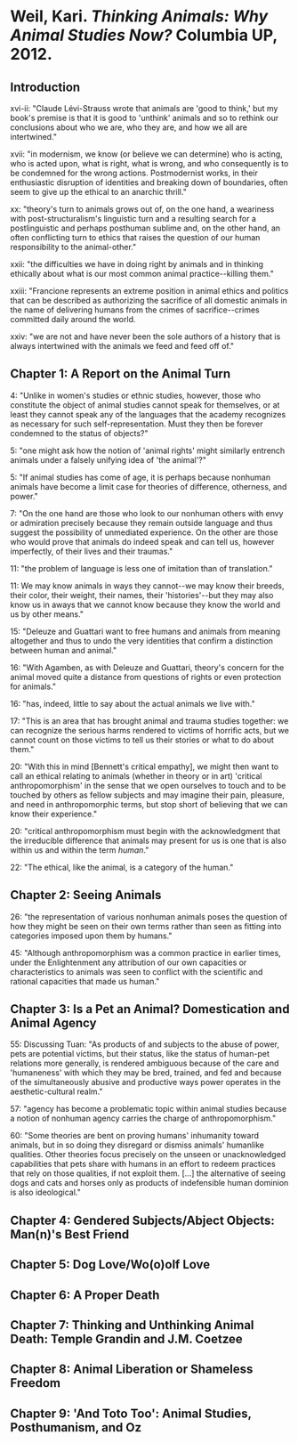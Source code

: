 Weil, Kari. *Thinking Animals: Why Animal Studies Now?* Columbia UP, 2012.
===

Introduction
---

xvi-ii:  "Claude Lévi-Strauss wrote that animals are 'good to think,' but my book's premise is that it is good to 'unthink' animals and so to rethink our conclusions about who we are, who they are, and how we all are intertwined."

xvii:  "in modernism, we know (or believe we can determine) who is acting, who is acted upon, what is right, what is wrong, and who consequently is to be condemned for the wrong actions. Postmodernist works, in their enthusiastic disruption of identities and breaking down of boundaries, often seem to give up the ethical to an anarchic thrill."

xx:  "theory's turn to animals grows out of, on the one hand, a weariness with post-structuralism's linguistic turn and a resulting search for a postlinguistic and perhaps posthuman sublime and, on the other hand, an often conflicting turn to ethics that raises the question of our human responsibility to the animal-other."

xxii:  "the difficulties we have in doing right by animals and in thinking ethically about what is our most common animal practice--killing them."

xxiii:  "Francione represents an extreme position in animal ethics and politics that can be described as authorizing the sacrifice of all domestic animals in the name of delivering humans from the crimes of sacrifice--crimes committed daily around the world.

xxiv:  "we are not and have never been the sole authors of a history that is always intertwined with the animals we feed and feed off of."

Chapter 1: A Report on the Animal Turn
---

4:  "Unlike in women's studies or ethnic studies, however, those who constitute the object of animal studies cannot speak for themselves, or at least they cannot speak any of the languages that the academy recognizes as necessary for such self-representation. Must they then be forever condemned to the status of objects?"

5:  "one might ask how the notion of 'animal rights' might similarly entrench animals under a falsely unifying idea of 'the animal'?"

5:  "If animal studies has come of age, it is perhaps because nonhuman animals have become a limit case for theories of difference, otherness, and power."

7:  "On the one hand are those who look to our nonhuman others with envy or admiration precisely because they remain outside language and thus suggest the possibility of unmediated experience. On the other are those who would prove that animals do indeed speak and can tell us, however imperfectly, of their lives and their traumas."

11:  "the problem of language is less one of imitation than of translation."

11:  We may know animals in ways they cannot--we may know their breeds, their color, their weight, their names, their 'histories'--but they may also know us in aways that we cannot know because they know the world and us by other means."

15:  "Deleuze and Guattari want to free humans and animals from meaning altogether and thus to undo the very identities that confirm a distinction between human and animal."

16:  "With Agamben, as with Deleuze and Guattari, theory's concern for the animal moved quite a distance from questions of rights or even protection for animals."

16:  "has, indeed, little to say about the actual animals we live with."

17:  "This is an area that has brought animal and trauma studies together: we can recognize the serious harms rendered to victims of horrific acts, but we cannot count on those victims to tell us their stories or what to do about them."

20:  "With this in mind [Bennett's critical empathy], we might then want to call an ethical relating to animals (whether in theory or in art) 'critical anthropomorphism' in the sense that we open ourselves to touch and to be touched by others as fellow subjects and may imagine their pain, pleasure, and need in anthropomorphic terms, but stop short of believing that we can know their experience."

20:  "critical anthropomorphism must begin with the acknowledgment that the irreducible difference that animals may present for us is one that is also within us and within the term *human*."

22:  "The ethical, like the animal, is a category of the human."

Chapter 2: Seeing Animals
---

26:  "the representation of various nonhuman animals poses the question of how they might be seen on their own terms rather than seen as fitting into categories imposed upon them by humans."

45:  "Although anthropomorphism was a common practice in earlier times, under the Enlightenment any attribution of our own capacities or characteristics to animals was seen to conflict with the scientific and rational capacities that made us human."

Chapter 3: Is a Pet an Animal? Domestication and Animal Agency
---

55:  Discussing Tuan: "As products of and subjects to the abuse of power, pets are potential victims, but their status, like the status of human-pet relations more generally, is rendered ambiguous because of the care and 'humaneness' with which they may be bred, trained, and fed and because of the simultaneously abusive and productive ways power operates in the aesthetic-cultural realm."

57:  "agency has become a problematic topic within animal studies because a notion of nonhuman agency carries the charge of anthropomorphism."

60:  "Some theories are bent on proving humans' inhumanity toward animals, but in so doing they disregard or dismiss animals' humanlike qualities. Other theories focus precisely on the unseen or unacknowledged capabilities that pets share with humans in an effort to redeem practices that rely on those qualities, if not exploit them. […] the alternative of seeing dogs and cats and horses only as products of indefensible human dominion is also ideological."

Chapter 4: Gendered Subjects/Abject Objects: Man(n)'s Best Friend
---

Chapter 5: Dog Love/Wo(o)olf Love
---

Chapter 6: A Proper Death
---

Chapter 7: Thinking and Unthinking Animal Death: Temple Grandin and J.M. Coetzee
---

Chapter 8: Animal Liberation or Shameless Freedom
---

Chapter 9: 'And Toto Too': Animal Studies, Posthumanism, and Oz
---
